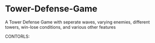 # Tower-Defense-Game
 A Tower Defense Game with seperate waves, varying enemies, different towers, win-lose conditions, and various other features

CONTORLS:

